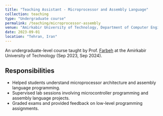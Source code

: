 ```yaml
---
title: "Teaching Assistant - Microprocessor and Assembly Language"
collection: teaching
type: "Undergraduate course"
permalink: /teaching/microprocessor-assembly
venue: "Amirkabir University of Technology, Department of Computer Engineering"
date: 2023-09-01
location: "Tehran, Iran"
---
```

An undergraduate-level course taught by Prof. [Farbeh](https://scholar.google.com/citations?user=PAZOYiAAAAAJ&hl=en) at the Amirkabir University of Technology (Sep 2023, Sep 2024).

## Responsibilities

- Helped students understand microprocessor architecture and assembly language programming.
- Supervised lab sessions involving microcontroller programming and assembly language projects.
- Graded exams and provided feedback on low-level programming assignments.
